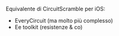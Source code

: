 Equivalente di CircuitScramble per iOS:
- EveryCircuit (ma molto più complesso)
- Ee toolkit (resistenze & co)
